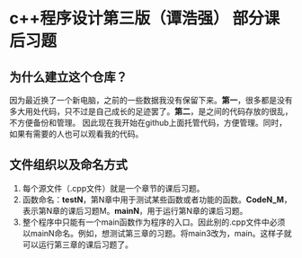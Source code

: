 # c++程序设计第三版（谭浩强） 部分课后习题
 ## 为什么建立这个仓库？
 因为最近换了一个新电脑，之前的一些数据我没有保留下来。**第一**，很多都是没有多大用处代码，只不过是自己成长的足迹罢了。**第二**，是之间的代码存放的很乱，不方便备份和管理。
 因此现在我开始在github上面托管代码，方便管理。同时，如果有需要的人也可以观看我的代码。
 
 ## 文件组织以及命名方式
 1. 每个源文件（.cpp文件）就是一个章节的课后习题。
 2. 函数命名：**testN**，第N章中用于测试某些函数或者功能的函数。**CodeN_M**，表示第N章的课后习题M。**mainN**，用于运行第N章的课后习题。
 3. 整个程序中只能有一个main函数作为程序的入口。因此别的.cpp文件中必须以mainN命名。例如，想测试第三章的习题。将main3改为，main。这样子就可以运行第三章的课后习题了。
 
